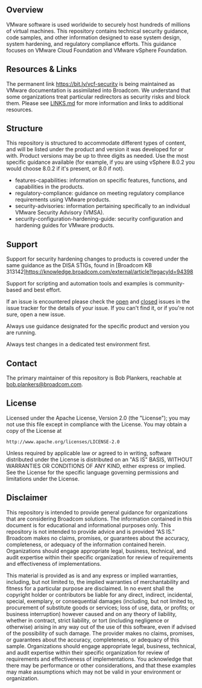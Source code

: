 ## Overview
VMware software is used worldwide to securely host hundreds of millions of virtual machines. This repository contains technical security guidance, code samples, and other information designed to ease system design, system hardening, and regulatory compliance efforts. This guidance focuses on VMware Cloud Foundation and VMware vSphere Foundation.

## Resources & Links
The permanent link https://bit.ly/vcf-security is being maintained as VMware documentation is assimilated into Broadcom. We understand that some organizations treat particular redirectors as security risks and block them. Please see [LINKS.md](LINKS.md) for more information and links to additional resources.

## Structure
This repository is structured to accommodate different types of content, and will be listed under the product and version it was developed for or with. Product versions may be up to three digits as needed. Use the most specific guidance available (for example, if you are using vSphere 8.0.2 you would choose 8.0.2 if it's present, or 8.0 if not).

* features-capabilities: information on specific features, functions, and capabilities in the products.
* regulatory-compliance: guidance on meeting regulatory compliance requirements using VMware products.
* security-advisories: information pertaining specifically to an individual VMware Security Advisory (VMSA).
* security-configuration-hardening-guide: security configuration and hardening guides for VMware products.

## Support
Support for security hardening changes to products is covered under the same guidance as the DISA STIGs, found in [Broadcom KB 313142]https://knowledge.broadcom.com/external/article?legacyId=94398

Support for scripting and automation tools and examples is community-based and best effort.

If an issue is encountered please check the [open](https://github.com/vmware/cloud-infrastructure-security-and-compliance-guidelines/issues) and [closed](https://github.com/vmware/cloud-infrastructure-security-and-compliance-guidelines/issues?q=is%3Aissue+is%3Aclosed) issues in the issue tracker for the details of your issue. If you can't find it, or if you're not sure, open a new issue.

Always use guidance designated for the specific product and version you are running.

Always test changes in a dedicated test environment first.

## Contact
The primary maintainer of this repository is Bob Plankers, reachable at bob.plankers@broadcom.com.

## License
Licensed under the Apache License, Version 2.0 (the "License");
you may not use this file except in compliance with the License.
You may obtain a copy of the License at

    http://www.apache.org/licenses/LICENSE-2.0

Unless required by applicable law or agreed to in writing, software
distributed under the License is distributed on an "AS IS" BASIS,
WITHOUT WARRANTIES OR CONDITIONS OF ANY KIND, either express or implied.
See the License for the specific language governing permissions and
limitations under the License.

## Disclaimer
This repository is intended to provide general guidance for organizations that
are considering Broadcom solutions. The information contained in this document
is for educational and informational purposes only. This repository is not
intended to provide advice and is provided “AS IS.” Broadcom makes no claims,
promises, or guarantees about the accuracy, completeness, or adequacy of the
information contained herein. Organizations should engage appropriate legal,
business, technical, and audit expertise within their specific organization
for review of requirements and effectiveness of implementations.

This material is provided as is and any express or implied warranties,
including, but not limited to, the implied warranties of merchantability and
fitness for a particular purpose are disclaimed. In no event shall the
copyright holder or contributors be liable for any direct, indirect,
incidental, special, exemplary, or consequential damages (including, but not
limited to, procurement of substitute goods or services; loss of use, data,
or profits; or business interruption) however caused and on any theory of
liability, whether in contract, strict liability, or tort (including
negligence or otherwise) arising in any way out of the use of this software,
even if advised of the possibility of such damage. The provider makes no
claims, promises, or guarantees about the accuracy, completeness, or adequacy
of this sample. Organizations should engage appropriate legal, business,
technical, and audit expertise within their specific organization for review
of requirements and effectiveness of implementations. You acknowledge that
there may be performance or other considerations, and that these examples may
make assumptions which may not be valid in your environment or organization.
